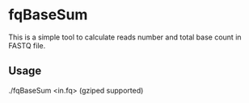 # fqBaseSum

This is a simple tool to calculate reads number and total base count in FASTQ file.

## Usage

./fqBaseSum <in.fq> (gziped supported)


